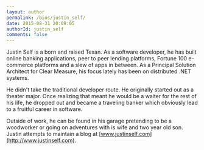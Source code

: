 ```yaml
---
layout: author
permalink: /bios/justin_self/
date: 2015-08-31 20:09:05
authorId: justin_self
comments: false
---
```


Justin Self is a born and raised Texan. As a software developer, he has built online banking applications, peer to peer lending platforms, Fortune 100 e-commerce platforms and a slew of apps in between. As a Principal Solution Architect for Clear Measure, his focus lately has been on distributed .NET systems.

He didn't take the traditional developer route. He originally started out as a theater major. Once realizing that meant he would be a waiter for the rest of his life, he dropped out and became a traveling banker which obviously lead to a fruitful career in software.

Outside of work, he can be found in his garage pretending to be a woodworker or going on adventures with is wife and two year old son. Justin attempts to maintain a blog at [www.justinself.com](http://www.justinself.com).
